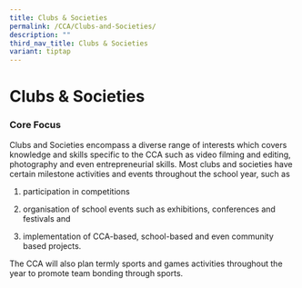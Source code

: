 ```yaml
---
title: Clubs & Societies
permalink: /CCA/Clubs-and-Societies/
description: ""
third_nav_title: Clubs & Societies
variant: tiptap
---
```

<h1>Clubs &amp; Societies</h1>
<h3>Core Focus</h3>
<p>Clubs and Societies encompass a diverse range of interests which covers
knowledge and skills specific to the CCA such as video filming and editing,
photography and even entrepreneurial skills. Most clubs and societies have
certain milestone activities and events throughout the school year, such
as</p>
<ol data-tight="true" class="tight">
<li>
<p>participation in competitions</p>
</li>
<li>
<p>organisation of school events such as exhibitions, conferences and festivals
and</p>
</li>
<li>
<p>implementation of CCA-based, school-based and even community based projects.</p>
</li>
</ol>
<p>The CCA will also plan termly sports and games activities throughout the
year to promote team bonding through sports.</p>